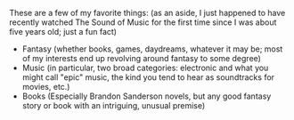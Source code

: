 These are a few of my favorite things: (as an aside, I just happened to have recently watched The Sound of Music for the first time since I was about five years old; just a fun fact)

- Fantasy (whether books, games, daydreams, whatever it may be; most of my interests end up revolving around fantasy to some degree)
- Music (in particular, two broad categories: electronic and what you might call "epic" music, the kind you tend to hear as soundtracks for movies, etc.)
- Books (Especially Brandon Sanderson novels, but any good fantasy story or book with an intriguing, unusual premise)
